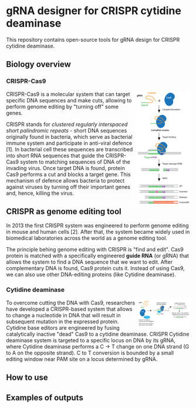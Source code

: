 # gRNA designer for CRISPR cytidine deaminase

This repository contains open-source tools for gRNA design for CRISPR cytidine deaminase.

## Biology overview
### CRISPR-Cas9
<img src="images/crispr0.png" width="30%" style="float:right"/> 

CRISPR-Cas9 is a molecular system that can target specific DNA sequences and make cuts, allowing to perform genome editing by "turning off" some genes. 

CRISPR stands for <i>clustered regularly interspaced short palindromic repeats</i> - short DNA sequences originally found in bacteria, which serve as bacterial immune system and participate in anti-viral defence [1]. In bacterial cell these sequences are transcribed into short RNA sequences that guide the CRISPR-Cas9 system to matching sequences of DNA of the invading virus. Once target DNA is found, protein Cas9 performs a cut and blocks a target gene. This mechanism of defence allows bacteria to protect against viruses by turning off their important genes and, hence, killing the virus.

## CRISPR as genome editing tool
In 2013 the first CRISPR system was engineered to perform genome editing in mouse and human cells [2]. After that, the system became widely used in biomedical laboratories across the world as a genome editing tool.

The principle behing genome editing with CRISPR is "find and edit". Cas9 protein is matched with a specifically engineered **guide RNA** (or gRNA) that allows the system to find a DNA sequence that we want to edit. After complementary DNA is found, Cas9 protein cuts it. Instead of using Cas9, we can also use other DNA-editing proteins (like Cytidine deaminase).

### Cytidine deaminase
<img src="images/crispr2.png" width="30%" style="float:right"/> 
To overcome cutting the DNA with Cas9, researchers have developed a CRISPR-based system that allows to change a nucleotide in DNA that will result in subsequent mutation in the expressed protein. Cytidine base editors are engineered by fusing catalytically inactive "dead" Cas9 to a cytidine deaminase. CRISPR Cytidine deaminase system is targeted to a specific locus on DNA by its gRNA, where Cytidine deaminase performs a C -> T change on one DNA strand (G to A on the opposite strand). C to T conversion is bounded by a small editing window near PAM site on a locus determined by gRNA.

## How to use

## Examples of outputs
